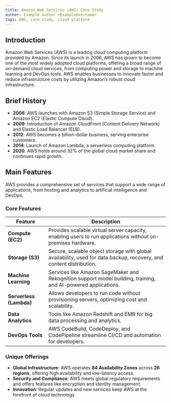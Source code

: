 ```yaml
---
title: Amazon Web Services (AWS) Case Study
author: Example Author <ExampleUsername>
tags: AWS, case study, cloud platform
---
```


## Introduction

Amazon Web Services (AWS) is a leading cloud computing platform provided by Amazon. Since its launch in 2006, AWS has grown to become one of the most widely adopted cloud platforms, offering a broad range of on-demand cloud services, from computing power and storage to machine learning and DevOps tools. AWS enables businesses to innovate faster and reduce infrastructure costs by utilizing Amazon’s robust cloud infrastructure.

## Brief History

- **2006**: AWS launches with Amazon S3 (Simple Storage Service) and Amazon EC2 (Elastic Compute Cloud).
- **2009**: Introduction of Amazon CloudFront (Content Delivery Network) and Elastic Load Balancer (ELB).
- **2012**: AWS becomes a billion-dollar business, serving enterprise customers.
- **2014**: Launch of Amazon Lambda, a serverless computing platform.
- **2020**: AWS holds around 32% of the global cloud market share and continues rapid growth.

## Main Features

AWS provides a comprehensive set of services that support a wide range of applications, from hosting and analytics to artificial intelligence and DevOps.

### Core Features

| Feature              | Description |
|----------------------|-------------|
| **Compute (EC2)**    | Provides scalable virtual server capacity, enabling users to run applications without on-premises hardware. |
| **Storage (S3)**     | Secure, scalable object storage with global availability, used for data backup, recovery, and content distribution. |
| **Machine Learning** | Services like Amazon SageMaker and Rekognition support model building, training, and AI-powered applications. |
| **Serverless (Lambda)** | Allows developers to run code without provisioning servers, optimizing cost and scalability. |
| **Data Analytics**   | Tools like Amazon Redshift and EMR for big data processing and analytics. |
| **DevOps Tools**     | AWS CodeBuild, CodeDeploy, and CodePipeline streamline CI/CD and automation for developers. |

### Unique Offerings
- **Global Infrastructure**: AWS operates **84 Availability Zones** across **26 regions**, offering high availability and low-latency access.
- **Security and Compliance**: AWS meets global regulatory requirements and offers features like encryption and identity management.
- **Innovation**: Regular updates and new services keep AWS at the forefront of cloud technology.

